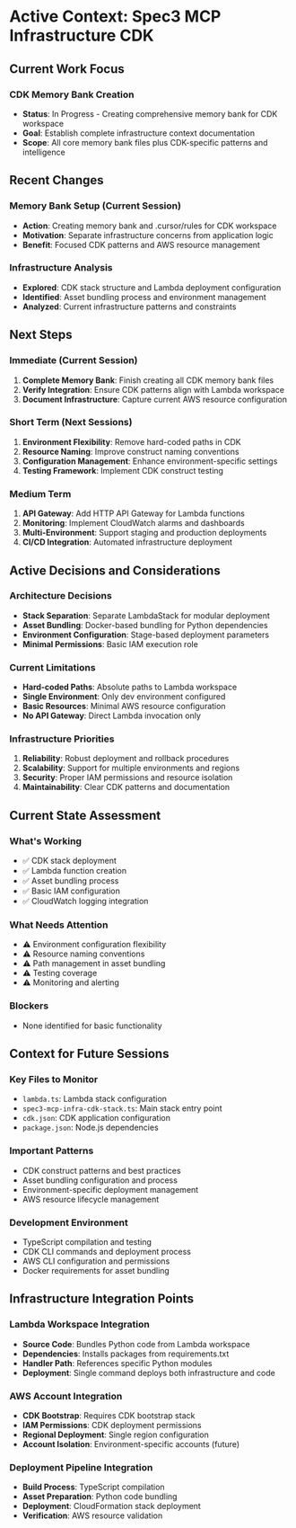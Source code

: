 # Active Context: Spec3 MCP Infrastructure CDK

## Current Work Focus

### CDK Memory Bank Creation
- **Status**: In Progress - Creating comprehensive memory bank for CDK workspace
- **Goal**: Establish complete infrastructure context documentation
- **Scope**: All core memory bank files plus CDK-specific patterns and intelligence

## Recent Changes

### Memory Bank Setup (Current Session)
- **Action**: Creating memory bank and .cursor/rules for CDK workspace
- **Motivation**: Separate infrastructure concerns from application logic
- **Benefit**: Focused CDK patterns and AWS resource management

### Infrastructure Analysis
- **Explored**: CDK stack structure and Lambda deployment configuration
- **Identified**: Asset bundling process and environment management
- **Analyzed**: Current infrastructure patterns and constraints

## Next Steps

### Immediate (Current Session)
1. **Complete Memory Bank**: Finish creating all CDK memory bank files
2. **Verify Integration**: Ensure CDK patterns align with Lambda workspace
3. **Document Infrastructure**: Capture current AWS resource configuration

### Short Term (Next Sessions)
1. **Environment Flexibility**: Remove hard-coded paths in CDK
2. **Resource Naming**: Improve construct naming conventions
3. **Configuration Management**: Enhance environment-specific settings
4. **Testing Framework**: Implement CDK construct testing

### Medium Term
1. **API Gateway**: Add HTTP API Gateway for Lambda functions
2. **Monitoring**: Implement CloudWatch alarms and dashboards
3. **Multi-Environment**: Support staging and production deployments
4. **CI/CD Integration**: Automated infrastructure deployment

## Active Decisions and Considerations

### Architecture Decisions
- **Stack Separation**: Separate LambdaStack for modular deployment
- **Asset Bundling**: Docker-based bundling for Python dependencies
- **Environment Configuration**: Stage-based deployment parameters
- **Minimal Permissions**: Basic IAM execution role

### Current Limitations
- **Hard-coded Paths**: Absolute paths to Lambda workspace
- **Single Environment**: Only dev environment configured
- **Basic Resources**: Minimal AWS resource configuration
- **No API Gateway**: Direct Lambda invocation only

### Infrastructure Priorities
1. **Reliability**: Robust deployment and rollback procedures
2. **Scalability**: Support for multiple environments and regions
3. **Security**: Proper IAM permissions and resource isolation
4. **Maintainability**: Clear CDK patterns and documentation

## Current State Assessment

### What's Working
- ✅ CDK stack deployment
- ✅ Lambda function creation
- ✅ Asset bundling process
- ✅ Basic IAM configuration
- ✅ CloudWatch logging integration

### What Needs Attention
- ⚠️ Environment configuration flexibility
- ⚠️ Resource naming conventions
- ⚠️ Path management in asset bundling
- ⚠️ Testing coverage
- ⚠️ Monitoring and alerting

### Blockers
- None identified for basic functionality

## Context for Future Sessions

### Key Files to Monitor
- `lambda.ts`: Lambda stack configuration
- `spec3-mcp-infra-cdk-stack.ts`: Main stack entry point
- `cdk.json`: CDK application configuration
- `package.json`: Node.js dependencies

### Important Patterns
- CDK construct patterns and best practices
- Asset bundling configuration and process
- Environment-specific deployment management
- AWS resource lifecycle management

### Development Environment
- TypeScript compilation and testing
- CDK CLI commands and deployment process
- AWS CLI configuration and permissions
- Docker requirements for asset bundling

## Infrastructure Integration Points

### Lambda Workspace Integration
- **Source Code**: Bundles Python code from Lambda workspace
- **Dependencies**: Installs packages from requirements.txt
- **Handler Path**: References specific Python modules
- **Deployment**: Single command deploys both infrastructure and code

### AWS Account Integration
- **CDK Bootstrap**: Requires CDK bootstrap stack
- **IAM Permissions**: CDK deployment permissions
- **Regional Deployment**: Single region configuration
- **Account Isolation**: Environment-specific accounts (future)

### Deployment Pipeline Integration
- **Build Process**: TypeScript compilation
- **Asset Preparation**: Python code bundling
- **Deployment**: CloudFormation stack deployment
- **Verification**: AWS resource validation
